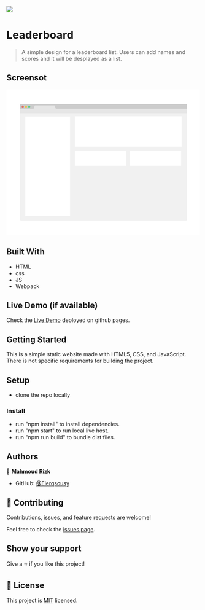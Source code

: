 ![](https://img.shields.io/badge/Microverse-blueviolet)

# Leaderboard

> A simple design for a leaderboard list. Users can add names and scores and it will be desplayed as a list.

## Screensot

![screenshot](./screenshot.png)
## Built With

- HTML
- css
- JS
- Webpack

## Live Demo (if available)

Check the [Live Demo](https://elerqsousy.github.io/leaderboard-api/) deployed on github pages.


## Getting Started

This is a simple static website made with HTML5, CSS, and JavaScript. There is not specific requirements for building the project.
## Setup
- clone the repo locally 
### Install
- run "npm install" to install dependencies.
- run "npm start" to run local live host.
- run "npm run build" to bundle dist files.
## Authors

👤 **Mahmoud Rizk**

- GitHub: [@Elerqsousy](https://github.com/Elerqsousy)

## 🤝 Contributing

Contributions, issues, and feature requests are welcome!

Feel free to check the [issues page](../../issues/).

## Show your support

Give a ⭐️ if you like this project!

## 📝 License

This project is [MIT](./MIT.md) licensed.
